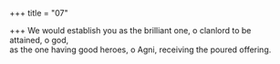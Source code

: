 +++
title = "07"

+++
We would establish you as the brilliant one, o clanlord to be  
attained, o god,  
as the one having good heroes, o Agni, receiving the poured offering. 